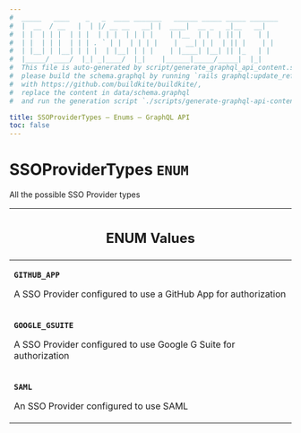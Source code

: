 ```yaml
---
#  _____   ____    _   _  ____ _______   ______ _____ _____ _______
#  |  __  / __   |  | |/ __ __   __| |  ____|  __ _   _|__   __|
#  | |  | | |  | | |  | | |  | | | |    | |__  | |  | || |    | |
#  | |  | | |  | | | . ` | |  | | | |    |  __| | |  | || |    | |
#  | |__| | |__| | | |  | |__| | | |    | |____| |__| || |_   | |
#  |_____/ ____/  |_| _|____/  |_|    |______|_____/_____|  |_|
#  This file is auto-generated by script/generate_graphql_api_content.sh,
#  please build the schema.graphql by running `rails graphql:update_reference_schema`
#  with https://github.com/buildkite/buildkite/,
#  replace the content in data/schema.graphql
#  and run the generation script `./scripts/generate-graphql-api-content.sh`.

title: SSOProviderTypes – Enums – GraphQL API
toc: false
---
```

<!-- vale off -->
<h1 class="has-pills" data-algolia-exclude>
  SSOProviderTypes
  <span class="pill pill--enum pill--normal-case pill--large"><code>ENUM</code></span>
</h1>
<!-- vale on -->


All the possible SSO Provider types









<table class="responsive-table responsive-table--single-column-rows">
  <thead>
    <th>
      <h2 data-algolia-exclude>ENUM Values</h2>
    </th>
  </thead>
  <tbody>
    <tr><td><p><strong><code>GITHUB_APP</code></strong></p><p>A SSO Provider configured to use a GitHub App for authorization</p></td></tr><tr><td><p><strong><code>GOOGLE_GSUITE</code></strong></p><p>A SSO Provider configured to use Google G Suite for authorization</p></td></tr><tr><td><p><strong><code>SAML</code></strong></p><p>An SSO Provider configured to use SAML</p></td></tr>
  </tbody>
</table>
